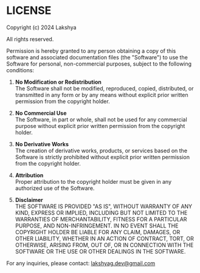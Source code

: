 # LICENSE

Copyright (c) 2024 Lakshya  

All rights reserved.

Permission is hereby granted to any person obtaining a copy of this software and associated documentation files (the "Software") to use the Software for personal, non-commercial purposes, subject to the following conditions:

1. **No Modification or Redistribution**  
   The Software shall not be modified, reproduced, copied, distributed, or transmitted in any form or by any means without explicit prior written permission from the copyright holder.

2. **No Commercial Use**  
   The Software, in part or whole, shall not be used for any commercial purpose without explicit prior written permission from the copyright holder.

3. **No Derivative Works**  
   The creation of derivative works, products, or services based on the Software is strictly prohibited without explicit prior written permission from the copyright holder.

4. **Attribution**  
   Proper attribution to the copyright holder must be given in any authorized use of the Software.

5. **Disclaimer**  
   THE SOFTWARE IS PROVIDED "AS IS", WITHOUT WARRANTY OF ANY KIND, EXPRESS OR IMPLIED, INCLUDING BUT NOT LIMITED TO THE WARRANTIES OF MERCHANTABILITY, FITNESS FOR A PARTICULAR PURPOSE, AND NON-INFRINGEMENT. IN NO EVENT SHALL THE COPYRIGHT HOLDER BE LIABLE FOR ANY CLAIM, DAMAGES, OR OTHER LIABILITY, WHETHER IN AN ACTION OF CONTRACT, TORT, OR OTHERWISE, ARISING FROM, OUT OF, OR IN CONNECTION WITH THE SOFTWARE OR THE USE OR OTHER DEALINGS IN THE SOFTWARE.

For any inquiries, please contact: lakshyag.dev@gmail.com 
